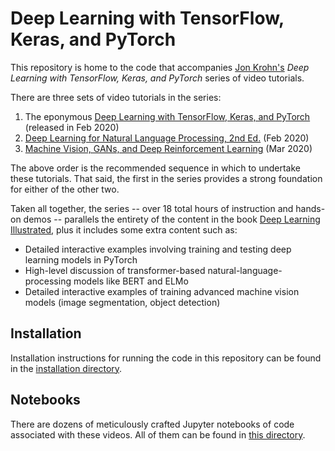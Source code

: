 # Deep Learning with TensorFlow, Keras, and PyTorch

This repository is home to the code that accompanies [Jon Krohn's](www.jonkrohn.com) *Deep Learning with TensorFlow, Keras, and PyTorch* series of video tutorials. 

There are three sets of video tutorials in the series: 

1. The eponymous [Deep Learning with TensorFlow, Keras, and PyTorch](https://learning.oreilly.com/videos/deep-learning-with/9780136617617) (released in Feb 2020)
2. [Deep Learning for Natural Language Processing, 2nd Ed.](https://learning.oreilly.com/videos/deep-learning-for/9780136620013) (Feb 2020)
3. [Machine Vision, GANs, and Deep Reinforcement Learning](https://learning.oreilly.com/videos/machine-vision-gans/9780136620181) (Mar 2020)

The above order is the recommended sequence in which to undertake these tutorials. That said, the first in the series provides a strong foundation for either of the other two. 

Taken all together, the series -- over 18 total hours of instruction and hands-on demos -- parallels the entirety of the content in the book [Deep Learning Illustrated](https://www.deeplearningillustrated.com/), plus it includes some extra content such as: 

* Detailed interactive examples involving training and testing deep learning models in PyTorch
* High-level discussion of transformer-based natural-language-processing models like BERT and ELMo
* Detailed interactive examples of training advanced machine vision models (image segmentation, object detection)

## Installation

Installation instructions for running the code in this repository can be found in the [installation directory](https://github.com/jonkrohn/DLTFpT/tree/master/installation).

## Notebooks

There are dozens of meticulously crafted Jupyter notebooks of code associated with these videos. All of them can be found in [this directory](https://github.com/jonkrohn/DLTFpT/tree/master/notebooks). 
